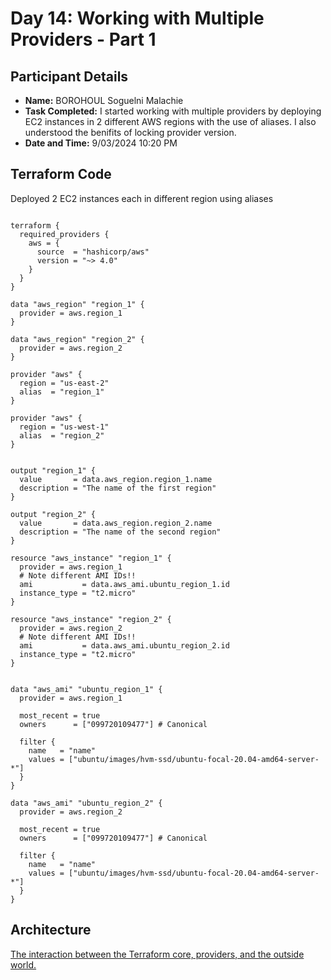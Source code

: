 # Day 14: Working with Multiple Providers - Part 1

## Participant Details

- **Name:** BOROHOUL Soguelni Malachie
- **Task Completed:** I started working with multiple providers by deploying EC2 instances in 2 different AWS regions with the use of aliases. I also understood the benifits of locking provider version.
- **Date and Time:** 9/03/2024 10:20 PM 

## Terraform Code 
Deployed 2 EC2 instances each in different region using aliases

```hcl

terraform {
  required_providers {
    aws = {
      source  = "hashicorp/aws"
      version = "~> 4.0"
    }
  }
}

data "aws_region" "region_1" {
  provider = aws.region_1
}

data "aws_region" "region_2" {
  provider = aws.region_2
}

provider "aws" {
  region = "us-east-2"
  alias  = "region_1"
}

provider "aws" {
  region = "us-west-1"
  alias  = "region_2"
}


output "region_1" {
  value       = data.aws_region.region_1.name
  description = "The name of the first region"
}

output "region_2" {
  value       = data.aws_region.region_2.name
  description = "The name of the second region"
}

resource "aws_instance" "region_1" {
  provider = aws.region_1
  # Note different AMI IDs!!
  ami           = data.aws_ami.ubuntu_region_1.id
  instance_type = "t2.micro"
}

resource "aws_instance" "region_2" {
  provider = aws.region_2
  # Note different AMI IDs!!
  ami           = data.aws_ami.ubuntu_region_2.id
  instance_type = "t2.micro"
}


data "aws_ami" "ubuntu_region_1" {
  provider = aws.region_1

  most_recent = true
  owners      = ["099720109477"] # Canonical

  filter {
    name   = "name"
    values = ["ubuntu/images/hvm-ssd/ubuntu-focal-20.04-amd64-server-*"]
  }
}

data "aws_ami" "ubuntu_region_2" {
  provider = aws.region_2

  most_recent = true
  owners      = ["099720109477"] # Canonical

  filter {
    name   = "name"
    values = ["ubuntu/images/hvm-ssd/ubuntu-focal-20.04-amd64-server-*"]
  }
}

```
## Architecture 
[The interaction between the Terraform core, providers, and the outside world.](https://asset.cloudinary.com/dshli1qgh/c48dd137540197acb52c66f558883fee)


